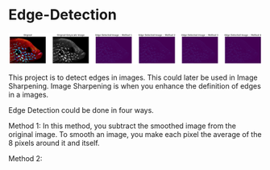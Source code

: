 # Edge-Detection

![Misty water effect contrast](Edge-Detection-Examples.png)


This project is to detect edges in images. This could later be used in Image Sharpening. Image Sharpening is when you enhance the definition of edges in a images. 



Edge Detection could be done in four ways. 

Method 1:
In this method, you subtract the smoothed image from the original image. To smooth an image, you make each pixel the average of the 8 pixels around it and itself.

Method 2:
